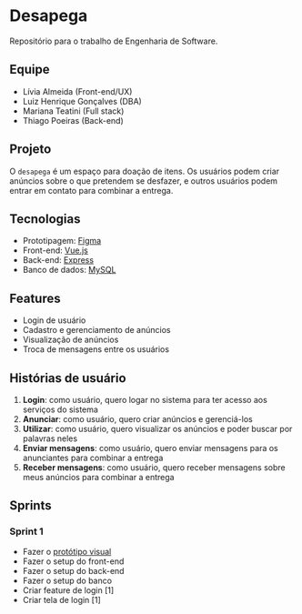# Desapega

Repositório para o trabalho de Engenharia de Software.

## Equipe

- Lívia Almeida (Front-end/UX)
- Luiz Henrique Gonçalves (DBA)
- Mariana Teatini (Full stack)
- Thiago Poeiras (Back-end)

## Projeto

O `desapega` é um espaço para doação de itens. Os usuários podem criar anúncios sobre o que pretendem se desfazer, e outros usuários podem entrar em contato para combinar a entrega.

## Tecnologias

- Prototipagem: [Figma](https://www.figma.com/)
- Front-end: [Vue.js](https://vuejs.org/)
- Back-end: [Express](https://expressjs.com/)
- Banco de dados: [MySQL](https://www.mysql.com/)

## Features

- Login de usuário
- Cadastro e gerenciamento de anúncios
- Visualização de anúncios
- Troca de mensagens entre os usuários

## Histórias de usuário

1. **Login**: como usuário, quero logar no sistema para ter acesso aos serviços do sistema
2. **Anunciar**: como usuário, quero criar anúncios e gerenciá-los
3. **Utilizar**: como usuário, quero visualizar os anúncios e poder buscar por palavras neles
4. **Enviar mensagens**: como usuário, quero enviar mensagens para os anunciantes para combinar a entrega
5. **Receber mensagens**: como usuário, quero receber mensagens sobre meus anúncios para combinar a entrega

## Sprints

### Sprint 1

- Fazer o [protótipo visual](https://www.figma.com/file/yOqiU6GKNS5PKQBb0p6eOD/desapega?node-id=0%3A1)
- Fazer o setup do front-end
- Fazer o setup do back-end
- Fazer o setup do banco
- Criar feature de login [1]
- Criar tela de login [1]

